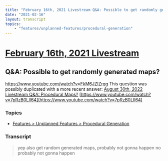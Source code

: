 ```yaml
---
title: "February 16th, 2021 Livestream Q&A: Possible to get randomly generated maps?"
date: "2021-02-16"
layout: transcript
topics:
    - "features/unplanned-features/procedural-generation"
---
```

# [February 16th, 2021 Livestream](../2021-02-16.md)
## Q&A: Possible to get randomly generated maps?
https://www.youtube.com/watch?v=FkM6JZIZrqg
This question was possibly duplicated with a more recent answer: [August 30th, 2022 Livestream Q&A: Procedural Maps?](./yt-7pRzB0LIl64.md) [https://www.youtube.com/watch?v=7pRzB0LIl64](https://www.youtube.com/watch?v=7pRzB0LIl64)


### Topics
* [Features > Unplanned Features > Procedural Generation](../topics/features/unplanned-features/procedural-generation.md)

### Transcript

> yep also get random generated maps, probably not gonna happen no probably not gonna happen
